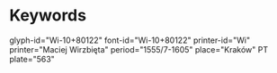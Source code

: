 # Keywords
glyph-id="Wi-10+80122"
font-id="Wi-10+80122"
printer-id="Wi"
printer="Maciej Wirzbięta"
period="1555/7-1605"
place="Kraków"
PT plate="563"
